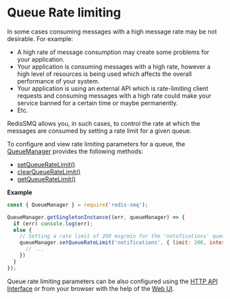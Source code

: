 # Queue Rate limiting

In some cases consuming messages with a high message rate may be not desirable. For example:

- A high rate of message consumption may create some problems for your application.
- Your application is consuming messages with a high rate, however a high level of resources is being used which affects the overall performance of your system.
- Your application is using an external API which is rate-limiting client requests and consuming messages with a high rate could make your service banned for a certain time or maybe permanently.
- Etc.

RedisSMQ allows you, in such cases, to control the rate at which the messages are consumed by setting a rate limit for a given queue.

To configure and view rate limiting parameters for a queue, the [QueueManager](/docs/api/queue-manager.md) provides the following methods:

- [setQueueRateLimit()](/docs/api/queue-manager.md#queuemanagerprototypesetqueueratelimit)
- [clearQueueRateLimit()](/docs/api/queue-manager.md#queuemanagerprototypeclearqueueratelimit)
- [getQueueRateLimit()](/docs/api/queue-manager.md#queuemanagerprototypegetqueueratelimit)

**Example**

```javascript
const { QueueManager } = require('redis-smq');

QueueManager.getSingletonInstance((err, queueManager) => {
  if (err) console.log(err);
  else {
    // Setting a rate limit of 200 msg/min for the 'notofications' queue
    queueManager.setQueueRateLimit('notifications', { limit: 200, interval: 60000 }, (err) => {
      // ...
    })
  }
});
```

Queue rate limiting parameters can be also configured using the [HTTP API Interface](/docs/http-api.md) or from your browser with the help of the [Web UI](/docs/web-ui.md).